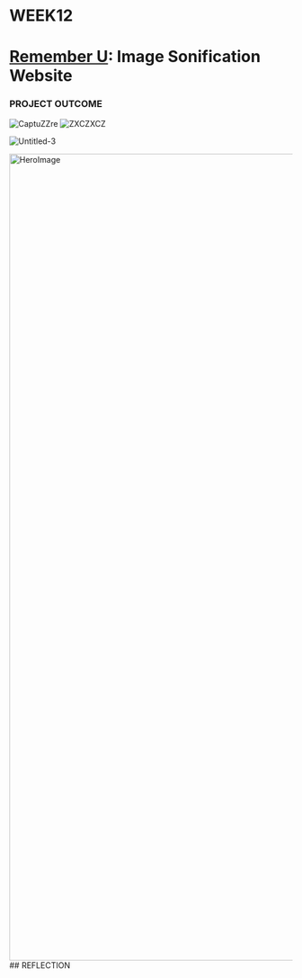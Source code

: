 # WEEK12
# [Remember U](https://yerim-kim.github.io/slave2algorithm/): Image Sonification Website
### PROJECT OUTCOME


![CaptuZZre](https://user-images.githubusercontent.com/68723268/96799203-502c0980-144e-11eb-85b4-592cf3f565c7.JPG)     ![ZXCZXCZ](https://user-images.githubusercontent.com/68723268/96799206-515d3680-144e-11eb-85af-a15ed12b14bd.JPG)


![Untitled-3](https://user-images.githubusercontent.com/68723268/96799294-8c5f6a00-144e-11eb-9102-4347e9cec546.gif)

<img width="1436" alt="HeroImage" src="https://user-images.githubusercontent.com/68723268/96799365-b57ffa80-144e-11eb-96a1-19f6552e063b.png">
## REFLECTION




